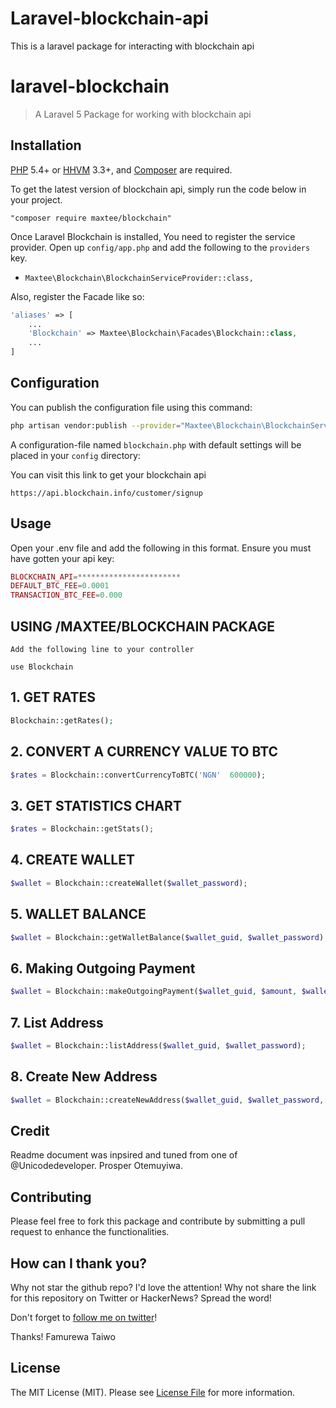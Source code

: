 # Laravel-blockchain-api
This is a laravel package for interacting with blockchain api 

# laravel-blockchain

> A Laravel 5 Package for working with blockchain api

## Installation

[PHP](https://php.net) 5.4+ or [HHVM](http://hhvm.com) 3.3+, and [Composer](https://getcomposer.org) are required.

To get the latest version of blockchain api, simply run the code below in your project.

```
"composer require maxtee/blockchain"
```
Once Laravel Blockchain is installed, You need to register the service provider. Open up `config/app.php` and add the following to the `providers` key.

* `Maxtee\Blockchain\BlockchainServiceProvider::class,`

Also, register the Facade like so:

```php
'aliases' => [
    ...
    'Blockchain' => Maxtee\Blockchain\Facades\Blockchain::class,
    ...
]
```

## Configuration

You can publish the configuration file using this command:

```bash
php artisan vendor:publish --provider="Maxtee\Blockchain\BlockchainServiceProvider"
```

A configuration-file named `blockchain.php` with default settings will be placed in your `config` directory:

You can visit this link to get your blockchain api

```
https://api.blockchain.info/customer/signup
```

## Usage

Open your .env file and add the following in this format. Ensure you must have gotten your api key:

```php
BLOCKCHAIN_API=***********************
DEFAULT_BTC_FEE=0.0001
TRANSACTION_BTC_FEE=0.000
```

## USING /MAXTEE/BLOCKCHAIN PACKAGE 
```
Add the following line to your controller

use Blockchain
```

## 1. GET RATES
```php
Blockchain::getRates();
```


## 2. CONVERT A CURRENCY VALUE TO BTC
```php
$rates = Blockchain::convertCurrencyToBTC('NGN'  600000);
```


## 3. GET STATISTICS CHART
```php
$rates = Blockchain::getStats();
```


## 4. CREATE WALLET
```php
$wallet = Blockchain::createWallet($wallet_password);
```

## 5. WALLET BALANCE
```php
$wallet = Blockchain::getWalletBalance($wallet_guid, $wallet_password);
```

## 6. Making Outgoing Payment
```php
$wallet = Blockchain::makeOutgoingPayment($wallet_guid, $amount, $wallet_password, $to_guid);
```
## 7. List Address
```php
$wallet = Blockchain::listAddress($wallet_guid, $wallet_password);
```

## 8. Create New Address
```php
$wallet = Blockchain::createNewAddress($wallet_guid, $wallet_password, $label ='');
```

## Credit 
Readme document was inpsired and tuned from one of @Unicodedeveloper. Prosper Otemuyiwa.

## Contributing

Please feel free to fork this package and contribute by submitting a pull request to enhance the functionalities.

## How can I thank you?

Why not star the github repo? I'd love the attention! Why not share the link for this repository on Twitter or HackerNews? Spread the word!

Don't forget to [follow me on twitter](https://twitter.com/taiwomix)!

Thanks!
Famurewa Taiwo

## License

The MIT License (MIT). Please see [License File](LICENSE.md) for more information.

